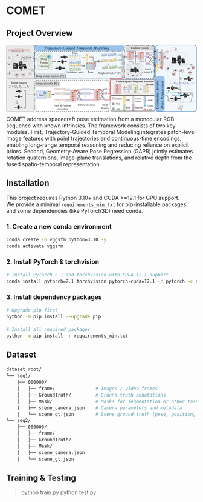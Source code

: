 # **COMET**
## Project Overview
![image](https://github.com/wulibingbinglin/COMET/blob/main/images/process.jpg)
COMET address spacecraft pose estimation from a monocular RGB sequence with known intrinsics. The framework consists of two key modules. First, Trajectory-Guided Temporal Modeling integrates patch-level image features with point trajectories and continuous-time encodings, enabling long-range temporal reasoning and reducing reliance on explicit priors. Second, Geometry-Aware Pose Regression (GAPR) jointly estimates rotation quaternions, image-plane translations, and relative depth from the fused spatio-temporal representation.
## Installation

This project requires Python 3.10+ and CUDA >=12.1 for GPU support.  
We provide a minimal `requirements_min.txt` for pip-installable packages, and some dependencies (like PyTorch3D) need conda.
### 1. Create a new conda environment
```bash
conda create -n vggsfm python=3.10 -y
conda activate vggsfm
```
### 2. Install PyTorch & torchvision
```bash
# Install PyTorch 2.1 and torchvision with CUDA 12.1 support
conda install pytorch=2.1 torchvision pytorch-cuda=12.1 -c pytorch -c nvidia -y
```
### 3. Install dependency packages
```bash
# Upgrade pip first
python -m pip install --upgrade pip

# Install all required packages
python -m pip install -r requirements_min.txt
```
## Dataset
```bash
dataset_root/
└── seq1/
    ├── 000000/
    │   ├── frame/               # Images / video frames
    │   ├── GroundTruth/         # Ground-truth annotations
    │   ├── Mask/                # Masks for segmentation or other tasks
    │   ├── scene_camera.json    # Camera parameters and metadata
    │   └── scene_gt.json        # Scene ground-truth (pose, position, etc.)
└── seq2/
    ├── 000000/
    │   ├── frame/
    │   ├── GroundTruth/
    │   ├── Mask/
    │   ├── scene_camera.json
    │   └── scene_gt.json
```
## Training & Testing
> python train.py 
> python test.py 
